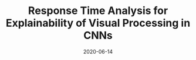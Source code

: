 ---
title: "Response Time Analysis for Explainability of Visual Processing in CNNs"
collection: publications
permalink: /publication/2020-06-14-cvprw-rt-05
excerpt: 'We adapt response time evaluation in human psychophysics for deep learning to calculate Neural Response Times (NRT) by profiling dynamic DNNs. We verify that NRT is able to corroborate known effects about the feature space composed by object recognition models when tested on OOD view points. We further demonstrate that NRT can be used to causally verify Scene Grammar effects in identifying semantic and syntactic inconsistencies across visual scenes.'
date: 2020-06-14
venue: 'Computer Vision and Pattern Recognition (CVPR) Workshop'
paperurl: 'https://openaccess.thecvf.com/content_CVPRW_2020/papers/w26/Taylor_Response_Time_Analysis_for_Explainability_of_Visual_Processing_in_CNNs_CVPRW_2020_paper.pdf'
citation: ''
authors: 'Eric Taylor*, <strong> Shashank Shekhar* </strong>, Graham W Taylor'
image: 'images/rt-cc.png' 
video: 'https://www.youtube.com/watch?v=iJ9GAjerMcI&list=PLw-QBnA20Z6_Db2I3bJNpnkaThFJnELWB&ab_channel=mindsvsmachines'

---